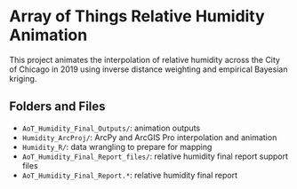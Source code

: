 # Array of Things Relative Humidity Animation

This project animates the interpolation of relative humidity across the City of Chicago in 2019 using inverse distance weighting and empirical Bayesian kriging.

## Folders and Files

- `AoT_Humidity_Final_Outputs/`: animation outputs
- `Humidity_ArcProj/`: ArcPy and ArcGIS Pro interpolation and animation
- `Humidity_R/`: data wrangling to prepare for mapping
- `AoT_Humidity_Final_Report_files/`: relative humidity final report support files
- `AoT_Humidity_Final_Report.*`: relative humidity final report
